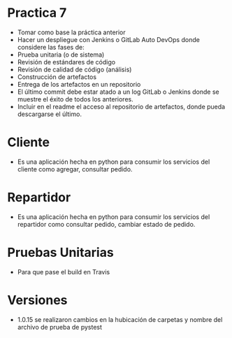 # Practica 7
- Tomar como base la práctica anterior
- Hacer un despliegue con Jenkins o GitLab Auto DevOps donde considere las fases de:
- Prueba unitaria (o de sistema)
- Revisión de estándares de código
- Revisión de calidad de código (análisis)
- Construcción de artefactos
- Entrega de los artefactos en un repositorio
- El último commit debe estar atado a un log GitLab o Jenkins donde se muestre el éxito de todos los anteriores.
- Incluir en el readme el acceso al repositorio de artefactos, donde pueda descargarse el último.

# Cliente
- Es una aplicación hecha en python para consumir los servicios del cliente como agregar, consultar pedido.

# Repartidor
- Es una aplicación hecha en python para consumir los servicios del repartidor como consultar pedido, cambiar estado de pedido.

# Pruebas Unitarias
- Para que pase el build en Travis

# Versiones
- 1.0.15 se realizaron cambios en la hubicación de carpetas y nombre del archivo de prueba de pystest


